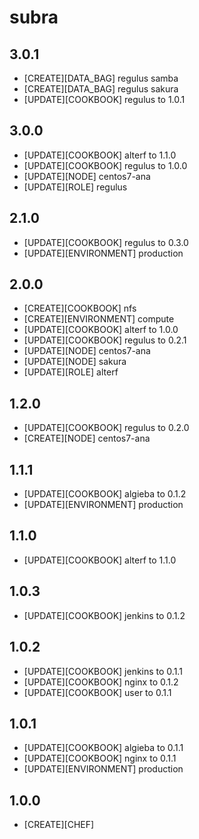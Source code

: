 subra
=====

3.0.1
-----
- [CREATE][DATA_BAG] regulus samba
- [CREATE][DATA_BAG] regulus sakura
- [UPDATE][COOKBOOK] regulus to 1.0.1

3.0.0
-----
- [UPDATE][COOKBOOK] alterf to 1.1.0
- [UPDATE][COOKBOOK] regulus to 1.0.0
- [UPDATE][NODE] centos7-ana
- [UPDATE][ROLE] regulus

2.1.0
-----
- [UPDATE][COOKBOOK] regulus to 0.3.0
- [UPDATE][ENVIRONMENT] production

2.0.0
-----
- [CREATE][COOKBOOK] nfs
- [CREATE][ENVIRONMENT] compute
- [UPDATE][COOKBOOK] alterf to 1.0.0
- [UPDATE][COOKBOOK] regulus to 0.2.1
- [UPDATE][NODE] centos7-ana
- [UPDATE][NODE] sakura
- [UPDATE][ROLE] alterf

1.2.0
-----
- [UPDATE][COOKBOOK] regulus to 0.2.0
- [CREATE][NODE] centos7-ana

1.1.1
-----
- [UPDATE][COOKBOOK] algieba to 0.1.2
- [UPDATE][ENVIRONMENT] production

1.1.0
-----
- [UPDATE][COOKBOOK] alterf to 1.1.0

1.0.3
-----
- [UPDATE][COOKBOOK] jenkins to 0.1.2

1.0.2
-----
- [UPDATE][COOKBOOK] jenkins to 0.1.1
- [UPDATE][COOKBOOK] nginx to 0.1.2
- [UPDATE][COOKBOOK] user to 0.1.1

1.0.1
-----
- [UPDATE][COOKBOOK] algieba to 0.1.1
- [UPDATE][COOKBOOK] nginx to 0.1.1
- [UPDATE][ENVIRONMENT] production

1.0.0
-----
- [CREATE][CHEF]
